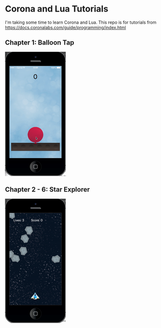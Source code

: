 # Corona and Lua Tutorials

I'm taking some time to learn Corona and Lua. This repo is for tutorials from https://docs.coronalabs.com/guide/programming/index.html

## Chapter 1: Balloon Tap

<img src="readmeAssets/BalloonTap.gif" alt="Balloon Tap demo gif" width="200"/>

## Chapter 2 - 6: Star Explorer

<img src="readmeAssets/StarExplorer.gif" alt="Star Explorer demo gif" width="200"/>